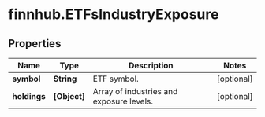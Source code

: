 # finnhub.ETFsIndustryExposure

## Properties

Name | Type | Description | Notes
------------ | ------------- | ------------- | -------------
**symbol** | **String** | ETF symbol. | [optional] 
**holdings** | **[Object]** | Array of industries and exposure levels. | [optional] 


